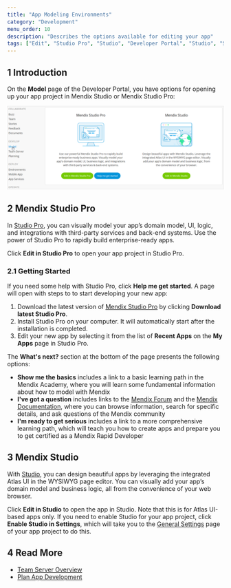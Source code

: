 ```yaml
---
title: "App Modeling Environments"
category: "Development"
menu_order: 10
description: "Describes the options available for editing your app"
tags: ["Edit", "Studio Pro", "Studio", "Developer Portal", "Studio", "Studio Pro"]
---
```


## 1 Introduction

On the **Model** page of the Developer Portal, you have options for opening up your app project in Mendix Studio or Mendix Studio Pro:

![](attachments/model.png)

## 2 Mendix Studio Pro

In [Studio Pro](/refguide), you can visually model your app’s domain model, UI, logic, and integrations with third-party services and back-end systems. Use the power of Studio Pro to rapidly build enterprise-ready apps.

Click **Edit in Studio Pro** to open your app project in Studio Pro.

### 2.1 Getting Started

If you need some help with Studio Pro, click **Help me get started**. A page will open with steps to to start developing your new app:

1. Download the latest version of [Mendix Studio Pro](https://appstore.home.mendix.com/link/modelers/) by clicking **Download latest Studio Pro**.
2. Install Studio Pro on your computer. It will automatically start after the installation is completed.
3. Edit your new app by selecting it from the list of **Recent Apps** on the **My Apps** page in Studio Pro.

The **What's next?** section at the bottom of the page presents the following options:

* **Show me the basics** includes a link to a basic learning path in the Mendix Academy, where you will learn some fundamental information about how to model with Mendix
* **I've got a question** includes links to the [Mendix Forum](https://forum.mendixcloud.com) and the [Mendix Documentation](https://docs.mendix.com/), where you can browse information, search for specific details, and ask questions of the Mendix community
* **I'm ready to get serious** includes a link to a more comprehensive learning path, which will teach you how to create apps and prepare you to get certified as a Mendix Rapid Developer

## 3  Mendix Studio

With [Studio](/studio), you can design beautiful apps by leveraging the integrated Atlas UI in the WYSIWYG page editor. You can visually add your app’s domain model and business logic, all from the convenience of your web browser.

Click **Edit in Studio** to open the app in Studio. Note that this is for Atlas UI-based apps only. If you need to enable Studio for your app project, click **Enable Studio in Settings**, which will take you to the [General Settings](../settings/general-settings) page of your app project to do this.

## 4 Read More

* [Team Server Overview](team-server)
* [Plan App Development](planning-development)

